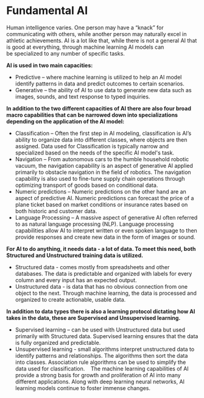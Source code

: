 Fundamental AI
==============

Human intelligence varies. One person may have a “knack” for communicating with others, while another person may naturally excel in athletic achievements. AI is a lot like that, while there is not a general AI that is good at everything, through machine learning AI models can be specialized to any number of specific tasks.

**AI is used in two main capacities:**

*   Predictive – where machine learning is utilized to help an AI model identify patterns in data and predict outcomes to certain scenarios.
*   Generative – the ability of AI to use data to generate new data such as images, sounds, and text response to typed inquiries.

**In addition to the two different capacities of AI there are also four broad macro capabilities that can be narrowed down into specializations depending on the application of the AI model:**

*   Classification – Often the first step in AI modeling, classification is AI’s ability to organize data into different classes, where objects are then assigned. Data used for Classification is typically narrow and specialized based on the needs of the specific AI model's task.
*   Navigation – From autonomous cars to the humble household robotic vacuum, the navigation capability is an aspect of generative AI applied primarily to obstacle navigation in the field of robotics. The navigation capability is also used to fine-tune supply chain operations through optimizing transport of goods based on conditional data.
*   Numeric predictions – Numeric predictions on the other hand are an aspect of predictive AI. Numeric predictions can forecast the price of a plane ticket based on market conditions or insurance rates based on both historic and customer data.
*   Language Processing – A massive aspect of generative AI often referred to as natural language processing (NLP). Language processing capabilities allow AI to interpret written or even spoken language to then provide responses and create new data in the form of images or sound.

**For AI to do anything, it needs data - a lot of data. To meet this need, both Structured and Unstructured training data is utilized.**

*   Structured data - comes mostly from spreadsheets and other databases. The data is predictable and organized with labels for every column and every input has an expected output.
*   Unstructured data - is data that has no obvious connection from one object to the next. Through machine learning, the data is processed and organized to create actionable, usable data.

**In addition to data types there is also a learning protocol dictating how AI takes in the data, these are Supervised and Unsupervised learning.**

*   Supervised learning – can be used with Unstructured data but used primarily with Structured data. Supervised learning ensures that the data is fully organized and predictable.
*   Unsupervised learning - small algorithms interpret unstructured data to identify patterns and relationships. The algorithms then sort the data into classes. Association rule algorithms can be used to simplify the data used for classification.
  
The machine learning capabilities of AI provide a strong basis for growth and proliferation of AI into many different applications. Along with deep learning neural networks, AI learning models continue to foster immense changes.

